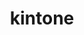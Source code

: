 ---
layout: page
permalink: /works/kintone/
type: work.html
title: kintone
description: Major projects including Python application / WEB service development, WEB design & coding and graphic design
---